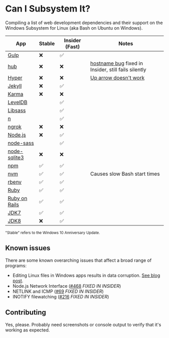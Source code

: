 # Can I Subsystem It?

Compiling a list of web development dependencies and their support on the Windows Subsystem for Linux (aka Bash on Ubuntu on Windows). 

| App | Stable | Insider (Fast) | Notes |
|-----|--------|----------------|-------|
| [Gulp](http://gulpjs.com/)            |❌|✅||
| [hub](https://github.com/github/hub)  |❌|❌|[hostname bug](https://github.com/Microsoft/BashOnWindows/issues/562) fixed in Insider, still fails silently|
| [Hyper](http://hyper.is/)             |❌|❌|[Up arrow doesn't work](https://github.com/zeit/hyper/issues/1127)|
| [Jekyll](http://jekyllrb.com/)        |❌|✅||
| [Karma](https://karma-runner.github.io/1.0/index.html) |❌|❌||
| [LevelDB](https://github.com/level/level) ||✅||
| [Libsass](http://sass-lang.com/libsass)                ||✅||
| [n](https://github.com/tj/n)          ||✅||
| [ngrok](https://ngrok.com/)           |❌|❌||
| [Node.js](https://nodejs.org/en/)     |❌|✅||
| [node-sass](https://github.com/sass/node-sass) ||✅||
| [node-sqlite3](https://github.com/mapbox/node-sqlite3) |❌|❌||
| [npm](https://www.npmjs.com/)            |✅|✅||
| [nvm](https://github.com/creationix/nvm) |✅|✅|Causes slow Bash start times|
| [rbenv](https://github.com/rbenv/rbenv)  |✅|✅||
| [Ruby](https://www.ruby-lang.org/)       |✅|✅||
| [Ruby on Rails](http://rubyonrails.org/) |✅|✅||
| [JDK7](http://www.oracle.com/technetwork/java/javase/downloads/jdk7-downloads-1880260.html)     |✅|✅||
| [JDK8](http://www.oracle.com/technetwork/java/javase/downloads/jdk8-downloads-2133151.html)     |❌|✅||

<small>"Stable" refers to the Windows 10 Anniversary Update.</small>

## Known issues

There are some known overarching issues that affect a broad range of programs:

- Editing Linux files in Windows apps results in data corruption. [See blog post](https://blogs.msdn.microsoft.com/commandline/2016/11/17/do-not-change-linux-files-using-windows-apps-and-tools/).
- Node.js Network Interface ([#468](https://github.com/Microsoft/BashOnWindows/issues/468) _FIXED IN INSIDER_)
- NETLINK and ICMP ([#69](https://github.com/Microsoft/BashOnWindows/issues/69) _FIXED IN INSIDER_)
- INOTIFY filewatching ([#216](https://github.com/Microsoft/BashOnWindows/issues/216) _FIXED IN INSIDER_)

## Contributing

Yes, please. Probably need screenshots or console output to verify that it's working as expected.
